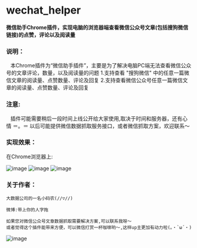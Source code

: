 # wechat_helper

**微信助手Chrome插件，实现电脑的浏览器端查看微信公众号文章(包括搜狗微信链接)的点赞，评论以及阅读量**


### 说明：

    本Chrome插件为“微信助手插件”，主要是为了解决电脑PC端无法查看微信公众号的文章评论，数量，以及阅读量的问题
    1.支持查看 "搜狗微信" 中的任意一篇微信文章的阅读量、点赞数量、评论及回复
    2.支持查看微信公众号任意一篇微信文章的阅读量、点赞数量、评论及回复


### 注意:

    插件可能需要稍后一段时间上线公开给大家使用,取决于时间和服务器，还有心情 ＝。＝
    以后可能提供微信数据抓取服务接口，或者微信抓取方案，欢迎联系～


### 实现效果：

在Chrome浏览器上:

![image](https://github.com/Zhouchuanwen/wechat_helper/blob/master/img/test3.png)
![image](https://github.com/Zhouchuanwen/wechat_helper/blob/master/img/test1.png)
![image](https://github.com/Zhouchuanwen/wechat_helper/blob/master/img/test2.png)


### 关于作者：

    大数据公司的一名小码农(//▽//)

    微博:带上你的人字拖

    如果您对微信公众号文章数据抓取需要解决方案,可以联系我呀～
    或者觉得这个插件能带来方便，可以微信打赏一杯咖啡哟～,这样up主更加有动力啦(。・`ω´・)


![image](https://github.com/Zhouchuanwen/wechat_helper/blob/master/img/weixinzhifu.png)
